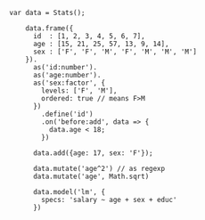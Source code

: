     var data = Stats();

        data.frame({
          id  : [1, 2, 3, 4, 5, 6, 7],
          age : [15, 21, 25, 57, 13, 9, 14],
          sex : ['F', 'F', 'M', 'F', 'M', 'M', 'M']
        }).
          as('id:number').
          as('age:number').
          as('sex:factor', {
            levels: ['F', 'M'],
            ordered: true // means F>M
          })
            .define('id')
            .on('before:add', data => {
              data.age < 18; 
            })

          data.add({age: 17, sex: 'F'});

          data.mutate('age^2') // as regexp
          data.mutate('age', Math.sqrt)

          data.model('lm', {
            specs: 'salary ~ age + sex + educ'
          })
